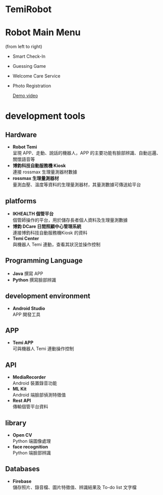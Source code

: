 # TemiRobot
# Robot Main Menu 
(from left to right)
- Smart Check-In
- Guessing Game
- Welcome Care Service
- Photo Registration
  
  [Demo video](https://www.dropbox.com/s/kv7vekmew3ceqsr/%E7%95%A2%E5%B0%88%E5%BD%B1%E7%89%87.mp4?dl=0)

# development tools
## Hardware
- **Robot Temi**  
  呈現 APP、走動、說話的機器人，APP 的主要功能有臉部辨識、自動巡邏、關懷語音等  
- **博鈞科技自動服務機 Kiosk**   
  連接 rossmax 生理量測器材數據
- **rossmax 生理量測器材**   
  量測血壓、溫度等資料的生理量測器材，其量測數據可傳送給平台
## platforms
- **IKHEALTH 個管平台**  
  個管師操作的平台，用於儲存長者個人資料及生理量測數據
- **博鈞 DCare 日間照顧中心管理系統**  
  連接博鈞科技自動服務機Kiosk 的資料
- **Temi	Center**  
  與機器人 Temi 連動，查看其狀況並操作控制
## Programming Language
- **Java**
  撰寫 APP
- **Python**
  撰寫臉部辨識
## development environment
- **Android	Studio**  
  APP 開發工具
## APP
- **Temi APP**  
  可與機器人 Temi 連動操作控制
## API
- **MediaRecorder**  
  Android 裝置錄音功能
- **ML Kit**  
  Android 端臉部偵測特徵值
- **Rest	API**  
  傳輸個管平台資料
## library
- **Open CV**  
  Python 端圖像處理
- **face	recognition**  
  Python 端臉部辨識
## Databases
- **Firebase**  
  儲存照片、錄音檔、圖片特徵值、辨識結果及 To-do list 文字檔

